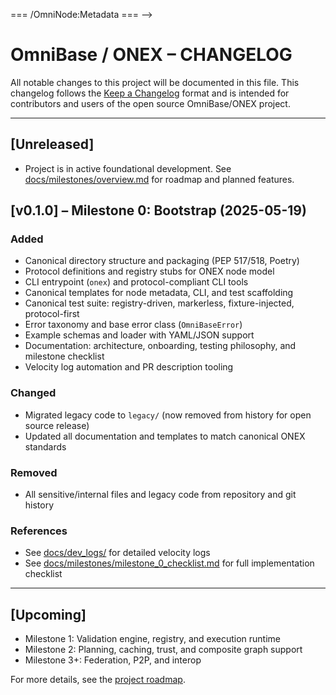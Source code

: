 <!-- === OmniNode:Metadata ===
<!-- metadata_version: 0.1.0 -->
<!-- schema_version: 1.1.0 -->
<!-- uuid: d072ed98-3e9e-47a7-8c87-8d4aa966997d -->
<!-- name: CHANGELOG.md -->
<!-- version: 1.0.0 -->
<!-- author: OmniNode Team -->
<!-- created_at: 2025-05-19T16:20:00.544689 -->
<!-- last_modified_at: 2025-05-19T16:20:00.544696 -->
<!-- description: Stamped Markdown file: CHANGELOG.md -->
<!-- state_contract: none -->
<!-- lifecycle: active -->
<!-- hash: dc8b676d6292cf0828c80ee20d7d8e4b870f0b026983ed418350d40ca044a264 -->
<!-- entrypoint: {'type': 'markdown', 'target': 'CHANGELOG.md'} -->
<!-- namespace: onex.stamped.CHANGELOG.md -->
<!-- meta_type: tool -->
=== /OmniNode:Metadata === -->

# OmniBase / ONEX – CHANGELOG

All notable changes to this project will be documented in this file. This changelog follows the [Keep a Changelog](https://keepachangelog.com/en/1.0.0/) format and is intended for contributors and users of the open source OmniBase/ONEX project.

---

## [Unreleased]
- Project is in active foundational development. See [docs/milestones/overview.md](docs/milestones/overview.md) for roadmap and planned features.

## [v0.1.0] – Milestone 0: Bootstrap (2025-05-19)
### Added
- Canonical directory structure and packaging (PEP 517/518, Poetry)
- Protocol definitions and registry stubs for ONEX node model
- CLI entrypoint (`onex`) and protocol-compliant CLI tools
- Canonical templates for node metadata, CLI, and test scaffolding
- Canonical test suite: registry-driven, markerless, fixture-injected, protocol-first
- Error taxonomy and base error class (`OmniBaseError`)
- Example schemas and loader with YAML/JSON support
- Documentation: architecture, onboarding, testing philosophy, and milestone checklist
- Velocity log automation and PR description tooling

### Changed
- Migrated legacy code to `legacy/` (now removed from history for open source release)
- Updated all documentation and templates to match canonical ONEX standards

### Removed
- All sensitive/internal files and legacy code from repository and git history

### References
- See [docs/dev_logs/](docs/dev_logs/) for detailed velocity logs
- See [docs/milestones/milestone_0_checklist.md](docs/milestones/milestone_0_checklist.md) for full implementation checklist

---

## [Upcoming]
- Milestone 1: Validation engine, registry, and execution runtime
- Milestone 2: Planning, caching, trust, and composite graph support
- Milestone 3+: Federation, P2P, and interop

For more details, see the [project roadmap](docs/milestones/overview.md). 
